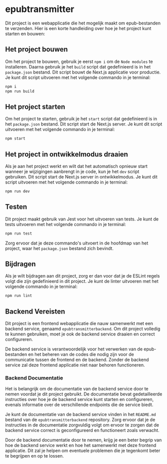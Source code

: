 # epubtransmitter

Dit project is een webapplicatie die het mogelijk maakt om epub-bestanden te verzenden. Hier is een korte handleiding over hoe je het project kunt starten en bouwen:

## Het project bouwen

Om het project te bouwen, gebruik je eerst `npm i` om de `Node modules` te installeren. Daarna gebruik je het `build` script dat gedefinieerd is in het `package.json` bestand. Dit script bouwt de Next.js applicatie voor productie. Je kunt dit script uitvoeren met het volgende commando in je terminal:

```bash
npm i
npm run build
```

## Het project starten

Om het project te starten, gebruik je het `start` script dat gedefinieerd is in het `package.json` bestand. Dit script start de Next.js server. Je kunt dit script uitvoeren met het volgende commando in je terminal:

```bash
npm start
```

## Het project in ontwikkelmodus draaien

Als je aan het project werkt en wilt dat het automatisch opnieuw start wanneer je wijzigingen aanbrengt in je code, kun je het `dev` script gebruiken. Dit script start de Next.js server in ontwikkelmodus. Je kunt dit script uitvoeren met het volgende commando in je terminal:

```bash
npm run dev
```

## Testen

Dit project maakt gebruik van Jest voor het uitvoeren van tests. Je kunt de tests uitvoeren met het volgende commando in je terminal:

```bash
npm run test
```

Zorg ervoor dat je deze commando's uitvoert in de hoofdmap van het project, waar het `package.json` bestand zich bevindt.

## Bijdragen

Als je wilt bijdragen aan dit project, zorg er dan voor dat je de ESLint regels volgt die zijn gedefinieerd in dit project. Je kunt de linter uitvoeren met het volgende commando in je terminal:

```bash
npm run lint
```

## Backend Vereisten

Dit project is een frontend webapplicatie die nauw samenwerkt met een backend service, genaamd `epubtransmitterbackend`. Om dit project volledig te kunnen gebruiken, moet je ook de backend service draaien en correct configureren.

De backend service is verantwoordelijk voor het verwerken van de epub-bestanden en het beheren van de codes die nodig zijn voor de communicatie tussen de frontend en de backend. Zonder de backend service zal deze frontend applicatie niet naar behoren functioneren.

### Backend Documentatie

Het is belangrijk om de documentatie van de backend service door te nemen voordat je dit project gebruikt. De documentatie bevat gedetailleerde instructies over hoe je de backend service kunt starten en configureren, evenals informatie over de verschillende endpoints die de service biedt.

Je kunt de documentatie van de backend service vinden in het `README.md` bestand van de `epubtransmitterbackend` repository. Zorg ervoor dat je de instructies in de documentatie zorgvuldig volgt om ervoor te zorgen dat de backend service correct is geconfigureerd en functioneert zoals verwacht.

Door de backend documentatie door te nemen, krijg je een beter begrip van hoe de backend service werkt en hoe het samenwerkt met deze frontend applicatie. Dit zal je helpen om eventuele problemen die je tegenkomt beter te begrijpen en op te lossen.
